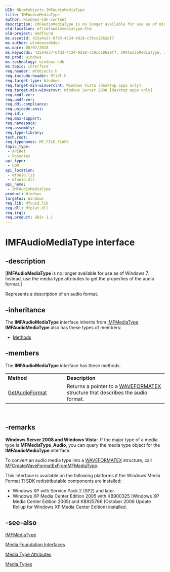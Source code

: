 ```yaml
---
UID: NN:mfobjects.IMFAudioMediaType
title: IMFAudioMediaType
author: windows-sdk-content
description: IMFAudioMediaType is no longer available for use as of Windows 7.
old-location: mf\imfaudiomediatype.htm
old-project: medfound
ms.assetid: 425a4a37-6fd3-4724-9d18-c39cc2862ef7
ms.author: windowssdkdev
ms.date: 08/07/2018
ms.keywords: 425a4a37-6fd3-4724-9d18-c39cc2862ef7, IMFAudioMediaType, IMFAudioMediaType interface [Media Foundation], IMFAudioMediaType interface [Media Foundation],described, mf.imfaudiomediatype, mfobjects/IMFAudioMediaType
ms.prod: windows
ms.technology: windows-sdk
ms.topic: interface
req.header: mfobjects.h
req.include-header: Mfidl.h
req.target-type: Windows
req.target-min-winverclnt: Windows Vista [desktop apps only]
req.target-min-winversvr: Windows Server 2008 [desktop apps only]
req.kmdf-ver: 
req.umdf-ver: 
req.ddi-compliance: 
req.unicode-ansi: 
req.idl: 
req.max-support: 
req.namespace: 
req.assembly: 
req.type-library: 
tech.root: 
req.typenames: MF_FILE_FLAGS
topic_type:
 - APIRef
 - kbSyntax
api_type:
 - COM
api_location:
 - mfuuid.lib
 - mfuuid.dll
api_name:
 - IMFAudioMediaType
product: Windows
targetos: Windows
req.lib: Mfuuid.lib
req.dll: Mfplat.dll
req.irql: 
req.product: GDI+ 1.1
---
```


# IMFAudioMediaType interface


## -description


<p class="CCE_Message">[<b>IMFAudioMediaType</b> is no longer available for use as of Windows 7. Instead, use the media type attributes to get the properties of the audio format.]

Represents a description of an audio format.


## -inheritance

The <b xmlns:loc="http://microsoft.com/wdcml/l10n">IMFAudioMediaType</b> interface inherits from <a href="https://msdn.microsoft.com/f1d60bec-71e4-4fcc-a020-92754b6f3c02">IMFMediaType</a>. <b>IMFAudioMediaType</b> also has these types of members:
<ul>
<li><a href="https://docs.microsoft.com/">Methods</a></li>
</ul>

## -members

The <b>IMFAudioMediaType</b> interface has these methods.
<table class="members" id="memberListMethods">
<tr>
<th align="left" width="37%">Method</th>
<th align="left" width="63%">Description</th>
</tr>
<tr data="declared;">
<td align="left" width="37%">
<a href="https://msdn.microsoft.com/6a874e7b-9358-45e1-85be-7207bf46d93e">GetAudioFormat</a>
</td>
<td align="left" width="63%">
Returns a pointer to a <a href="https://msdn.microsoft.com/library/windows/hardware/ff538799">WAVEFORMATEX</a> structure that describes the audio format.
        

</td>
</tr>
</table> 


## -remarks



<b>Windows Server 2008 and Windows Vista:  </b>If the major type of a media type is <b>MFMediaType_Audio</b>, you can query the media type object for the <b>IMFAudioMediaType</b> interface.

To convert an audio media type into a <a href="https://msdn.microsoft.com/library/windows/hardware/ff538799">WAVEFORMATEX</a> structure, call <a href="https://msdn.microsoft.com/b124bac2-90de-4358-a079-f509a89c3776">MFCreateWaveFormatExFromMFMediaType</a>.

This interface is available on the following platforms if the Windows Media Format 11 SDK redistributable components are installed:

<ul>
<li>Windows XP with Service Pack 2 (SP2) and later.</li>
<li>Windows XP Media Center Edition 2005 with KB900325 (Windows XP Media Center Edition 2005) and KB925766 (October 2006 Update Rollup for Windows XP Media Center Edition) installed.</li>
</ul>



## -see-also




<a href="https://msdn.microsoft.com/f1d60bec-71e4-4fcc-a020-92754b6f3c02">IMFMediaType</a>



<a href="https://msdn.microsoft.com/3e367190-4c88-430e-adbf-9837e1bf0d2b">Media Foundation Interfaces</a>



<a href="https://msdn.microsoft.com/e84ba3f6-4857-4340-baca-5847650ea7b8">Media Type Attributes</a>



<a href="https://msdn.microsoft.com/690fda6e-dcbd-44dc-968d-cc949126da81">Media Types</a>
 

 

